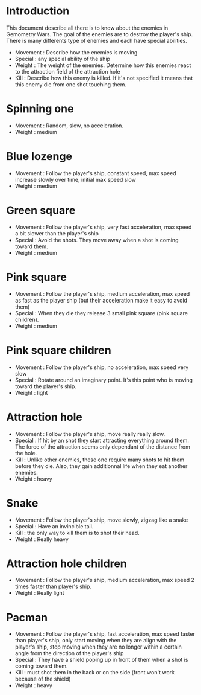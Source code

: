 # Introduction #

This document describe all there is to know about the enemies in Gemometry Wars. The goal of the enemies are to destroy the player's ship. There is many differents type of enemies and each have special abilities.

  * Movement : Describe how the enemies is moving
  * Special : any special ability of the ship
  * Weight : The weight of the enemies. Determine how this enemies react to the attraction field of the attraction hole
  * Kill : Describe how this enemy is killed. If it's not specified it means that this enemy die from one shot touching them.

# Spinning one #

  * Movement : Random, slow, no acceleration.
  * Weight : medium

# Blue lozenge #

  * Movement : Follow the player's ship, constant speed, max speed increase slowly over time, initial max speed slow
  * Weight : medium

# Green square #

  * Movement : Follow the player's ship, very fast acceleration, max speed a bit slower than the player's ship
  * Special : Avoid the shots. They move away when a shot is coming toward them.
  * Weight : medium

# Pink square #

  * Movement : Follow the player's ship, medium acceleration, max speed as fast as the player ship (but their acceleration make it easy to avoid them)
  * Special : When they die they release 3 small pink square (pink square children).
  * Weight : medium

# Pink square children #

  * Movement : Follow the player's ship, no acceleration, max speed very slow
  * Special : Rotate around an imaginary point. It's this point who is moving toward the player's ship.
  * Weight : light

# Attraction hole #

  * Movement : Follow the player's ship, move really really slow.
  * Special : If hit by an shot they start attracting everything around them. The force of the attraction seems only dependant of the distance from the hole.
  * Kill : Unlike other enemies, these one require many shots to hit them before they die. Also, they gain additionnal life when they eat another enemies.
  * Weight : heavy

# Snake #

  * Movement : Follow the player's ship, move slowly, zigzag like a snake
  * Special : Have an invincible tail.
  * Kill : the only way to kill them is to shot their head.
  * Weight : Really heavy

# Attraction hole children #

  * Movement : Follow the player's ship, medium acceleration, max speed 2 times faster than player's ship.
  * Weight : Really light

# Pacman #

  * Movement : Follow the player's ship, fast acceleration, max speed faster than player's ship, only start moving when they are align with the player's ship, stop moving when they are no longer within a certain angle from the direction of the player's ship
  * Special : They have a shield poping up in front of them when a shot is coming toward them.
  * Kill : must shot them in the back or on the side (front won't work because of the shield)
  * Weight : heavy